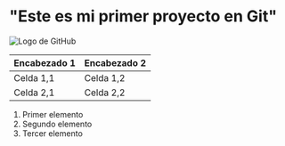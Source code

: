

# "Este es mi primer proyecto en Git"

![Logo de GitHub](https://github.githubassets.com/images/modules/logos_page/GitHub-Mark.png)



| Encabezado 1 | Encabezado 2 |
|--------------|--------------|
| Celda 1,1    | Celda 1,2    |
| Celda 2,1    | Celda 2,2    |


1. Primer elemento
2. Segundo elemento
3. Tercer elemento


